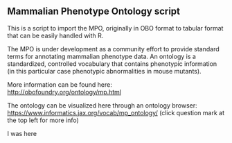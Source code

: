 ## Mammalian Phenotype Ontology script

This is a script to import the MPO, originally in OBO format to tabular format that can be easily handled with R.

The MPO is under development as a community effort to provide standard terms for annotating mammalian phenotype data. An ontology is a standardized, controlled vocabulary that contains phenotypic information (in this particular case phenotypic abnormalities in mouse mutants).

More information can be found here:
http://obofoundry.org/ontology/mp.html

The ontology can be visualized here through an ontology browser:
https://www.informatics.jax.org/vocab/mp_ontology/
(click question mark at the top left for more info)

I was here
